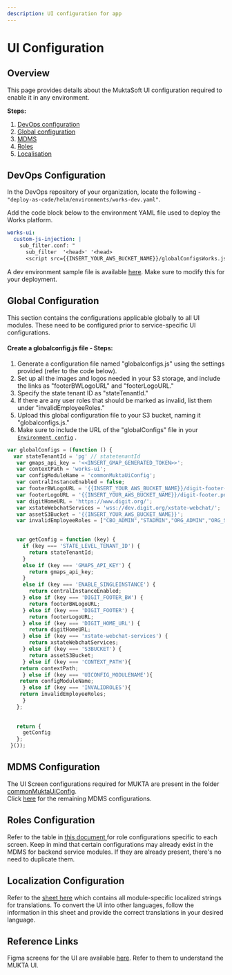 ```yaml
---
description: UI configuration for app
---
```


# UI Configuration

## **Overview**

This page provides details about the MuktaSoft UI configuration required to enable it in any environment.

**Steps:**

1. [DevOps configuration](./#devops-configuration)
2. [Global configuration](./#global-configuration)
3. [MDMS](./#mdms-configuration)
4. [Roles](./#roles-configuration)
5. [Localisation](./#localization-configuration)

## **DevOps Configuration**

In the DevOps repository of your organization, locate the following -  `"deploy-as-code/helm/environments/works-dev.yaml"`.&#x20;

Add the code block below to the environment YAML file used to deploy the Works platform.

```yaml
works-ui:
  custom-js-injection: |
    sub_filter.conf: "
      sub_filter  '<head>' '<head>
      <script src={{INSERT_YOUR_AWS_BUCKET_NAME}}/globalConfigsWorks.js type=text/javascript></script>';"
```

A dev environment sample file is available [here](https://github.com/egovernments/DIGIT-DevOps/blob/8f80d072be92a8a3cbcac438ca3abdd5e999d17b/deploy-as-code/helm/environments/works-dev.yaml#L587).  Make sure to modify this for your deployment.

## **Global Configuration**&#x20;

This section contains the configurations applicable globally to all UI modules. These need to be configured prior to service-specific UI configurations.

#### &#x20;Create a globalconfig.js file - Steps:

1. Generate a configuration file named "globalconfigs.js" using the settings provided (refer to the code below).
2. Set up all the images and logos needed in your S3 storage, and include the links as "footerBWLogoURL" and "footerLogoURL."
3. Specify the state tenant ID as "stateTenantId."
4. If there are any user roles that should be marked as invalid, list them under "invalidEmployeeRoles."
5. Upload this global configuration file to your S3 bucket, naming it "globalconfigs.js."
6. Make sure to include the URL of the "globalConfigs" file in your [`Environment config`](./#devops-configuration) .

```javascript
var globalConfigs = (function () {
  var stateTenantId = 'pg' // statetenantId
   var gmaps_api_key = '<<INSERT_GMAP_GENERATED_TOKEN>>';
   var contextPath = 'works-ui'; 
   var configModuleName = 'commonMuktaUiConfig'; 
   var centralInstanceEnabled = false;
   var footerBWLogoURL = '{{INSERT_YOUR_AWS_BUCKET_NAME}}/digit-footer-bw.png';
   var footerLogoURL = '{{INSERT_YOUR_AWS_BUCKET_NAME}}/digit-footer.png';
   var digitHomeURL = 'https://www.digit.org/';
   var xstateWebchatServices = 'wss://dev.digit.org/xstate-webchat/';
   var assetS3Bucket = '{{INSERT_YOUR_AWS_BUCKET_NAME}}';
   var invalidEmployeeRoles = ["CBO_ADMIN","STADMIN","ORG_ADMIN","ORG_STAFF","SYSTEM"] 

 
   var getConfig = function (key) {
     if (key === 'STATE_LEVEL_TENANT_ID') {
       return stateTenantId;
     }
     else if (key === 'GMAPS_API_KEY') {
       return gmaps_api_key;
     }
     else if (key === 'ENABLE_SINGLEINSTANCE') {
       return centralInstanceEnabled;
     } else if (key === 'DIGIT_FOOTER_BW') {
       return footerBWLogoURL;
     } else if (key === 'DIGIT_FOOTER') {
       return footerLogoURL;
     } else if (key === 'DIGIT_HOME_URL') {
       return digitHomeURL;
     } else if (key === 'xstate-webchat-services') {
       return xstateWebchatServices;
     } else if (key === 'S3BUCKET') {
       return assetS3Bucket;
     } else if (key === 'CONTEXT_PATH'){
	return contextPath;
     } else if (key === 'UICONFIG_MODULENAME'){
	return configModuleName;
     } else if (key === 'INVALIDROLES'){
	return invalidEmployeeRoles;
     }
   };
 
 
   return {
     getConfig
   };
 }());
```

## **MDMS Configuration**

The UI Screen configurations required for MUKTA are present in the folder [commonMuktaUiConfig](https://github.com/egovernments/works-mdms-data/tree/DEV/data/pg/commonMuktaUiConfig).\
Click [here](common-configurations/mdms-configuration.md) for the remaining MDMS configurations.

## **Roles Configuration**

Refer to the table in [this document ](common-configurations/role-configuration.md)for role configurations specific to each screen. Keep in mind that certain configurations may already exist in the MDMS for backend service modules. If they are already present, there's no need to duplicate them.

## **Localization Configuration**

Refer to the [sheet here](https://docs.google.com/spreadsheets/d/1Pk5TD\_GbnWB6z6cJ1IhsaVCxY9PKcBTg2IpIZ1dXgX4/edit#gid=934078231) which contains all module-specific localized strings for translations. To convert the UI into other languages, follow the information in this sheet and provide the correct translations in your desired language.

## **Reference Links**

Figma screens for the UI are available [here](https://www.figma.com/file/M2P3O9WlKtxuLCjQKxLLDg/DIGIT-Works?node-id=1-2). Refer to them to understand the MUKTA UI.&#x20;



